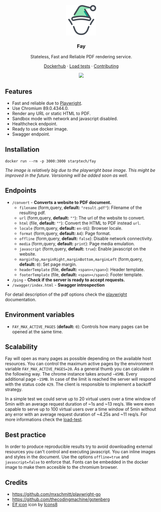 <p align="center">
    <img src="https://raw.githubusercontent.com/StarpTech/fay/main/assets/logo.png" alt="fay logo"/>
</p>
<h3 align="center">Fay</h3>
<p align="center">Stateless, Fast and Reliable PDF rendering service.</p>
<p align="center"><a href="https://hub.docker.com/repository/docker/starptech/fay">Dockerhub</a> &#183; <a href="/loadtesting/README.md">Load tests</a> &#183; <a href="/.github/CONTRIBUTING.md">Contributing</a></p>
<p align="center"><a href="https://github.com/StarpTech/fay/actions?query=workflow%3Atests" rel="nofollow"><img src="https://github.com/StarpTech/fay/workflows/tests/badge.svg" style="max-width:100%;"></a></p>

## Features

- Fast and reliable due to [Playwright](https://github.com/microsoft/playwright).
- Use Chromium 89.0.4344.0.
- Render any URL or static HTML to PDF.
- Sandbox mode with network and javascript disabled.
- Healthcheck endpoint.
- Ready to use docker image.
- Swagger endpoint.

## Installation

```
docker run --rm -p 3000:3000 starptech/fay
```

_The image is relatively big due to the playwright base image. This might be improved in the future. Versioning will be added soon as well._

## Endpoints

- `/convert` - **Converts a website to PDF document.**
  - `filename` (form,query, **default:** `"result.pdf"`): Filename of the resulting pdf.
  - `url` (form,query, **default:** `""`): The url of the website to convert.
  - `html` (file, **default:** `""`): Convert the HTML to PDF instead `url`.
  - `locale` (form,query, **default:** `en-US`): Browser locale.
  - `format` (form,query, **default:** `A4`): Page format.
  - `offline` (form,query, **default:** `false`): Disable network connectivity.
  - `media` (form,query, **default:** `print`): Page media emulation.
  - `javascript` (form,query, **default:** `true`): Enable javascript on the website.
  - `marginTop,marginRight,marginBottom,marginLeft` (form,query, **default:** `0`): Set page margin.
  - `headerTemplate` (file, **default:** `<span></span>`): Header template.
  - `footerTemplate` (file, **default:** `<span></span>`): Footer template.
- `/ping` - **Check if the server is ready to accept requests.**
- `/swagger/index.html` - **Swagger introspection**

For detail description of the pdf options check the [playwright](https://playwright.dev/docs/api/class-page?_highlight=pdf#pagepdfoptions) documentation.

## Environment variables

- `FAY_MAX_ACTIVE_PAGES` (**default:** `0`): Controls how many pages can be opened at the same time.

## Scalability

Fay will open as many pages as possible depending on the available host resources. You can control the maximum active pages by the environment variable `FAY_MAX_ACTIVE_PAGES=20`. As a general thumb you can calculate in the following way. The chrome instance takes around `~45MB`. Every additional page `~15MB`. In case of the limit is reached the server will respond with the status code `429`. The client is responsible to implement a backoff strategy.

In a simple test we could serve up to 20 virtual users over a time window of 5min with an average request duration of ~1s and ~13 req/s. We were even capable to serve up to 100 virtual users over a time window of 5min without any error with an average request duration of ~4.25s and ~11 req/s.
For more informations check the [load-test](./loadtesting/README.md).

## Best practice

In order to produce reproducible results try to avoid downloading external resources you can't control and executing javascript. You can inline images and styles in the document. Use the options `offline=true` and `javascript=false` to enforce that. Fonts can be embedded in the docker image to make them accesible to the chromium browser.

## Credits

- https://github.com/mxschmitt/playwright-go
- https://github.com/thecodingmachine/gotenberg
- <a target="_blank" href="https://icons8.com/icons/set/elf--v2">Elf icon</a> icon by <a target="_blank" href="https://icons8.com">Icons8</a>
